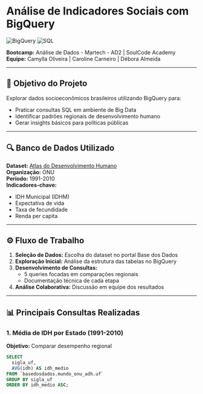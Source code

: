 # Análise de Indicadores Sociais com BigQuery  
![BigQuery](https://img.shields.io/badge/Google%20BigQuery-4285F4?logo=googlecloud&logoColor=white) 
![SQL](https://img.shields.io/badge/SQL-005571?logo=mysql&logoColor=white)

**Bootcamp:** Análise de Dados - Martech - AD2 | SoulCode Academy  
**Equipe:** Camylla Oliveira | Caroline Carneiro | Débora Almeida  

---

## 🎯 Objetivo do Projeto  
Explorar dados socioeconômicos brasileiros utilizando BigQuery para:  
- Praticar consultas SQL em ambiente de Big Data  
- Identificar padrões regionais de desenvolvimento humano  
- Gerar insights básicos para políticas públicas  

---

## 🔍 Banco de Dados Utilizado  
**Dataset:** [Atlas do Desenvolvimento Humano](https://basedosdados.org/dataset/idhm)  
**Organização:** ONU  
**Período:** 1991-2010  
**Indicadores-chave:**  
- IDH Municipal (IDHM)  
- Expectativa de vida  
- Taxa de fecundidade  
- Renda per capita  

---

## ⚙️ Fluxo de Trabalho  
1. **Seleção de Dados:** Escolha do dataset no portal Base dos Dados  
2. **Exploração Inicial:** Análise da estrutura das tabelas no BigQuery  
3. **Desenvolvimento de Consultas:**  
   - 5 queries focadas em comparações regionais  
   - Documentação técnica de cada etapa  
4. **Análise Colaborativa:** Discussão em equipe dos resultados  

---

## 📊 Principais Consultas Realizadas  

### 1. Média de IDH por Estado (1991-2010)  
**Objetivo:** Comparar desempenho regional  
```sql
SELECT 
  sigla_uf,
  AVG(idh) AS idh_medio
FROM `basedosdados.mundo_onu_adh.uf`
GROUP BY sigla_uf
ORDER BY idh_medio ASC;
